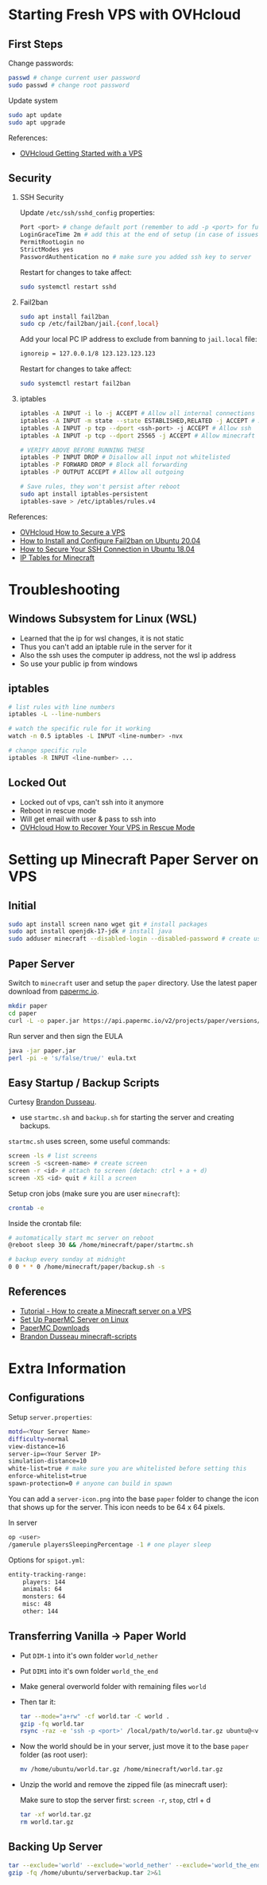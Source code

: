 # Starting Fresh VPS with OVHcloud

## First Steps

Change passwords:

```sh
passwd # change current user password
sudo passwd # change root password
```

Update system

```sh
sudo apt update
sudo apt upgrade
```

References:

-   [OVHcloud Getting Started with a VPS](https://support.us.ovhcloud.com/hc/en-us/articles/360009253639-Getting-Started-with-a-VPS)

## Security

1. SSH Security

    Update `/etc/ssh/sshd_config` properties:

    ```sh
    Port <port> # change default port (remember to add -p <port> for future ssh)
    LoginGraceTime 2m # add this at the end of setup (in case of issues)
    PermitRootLogin no
    StrictModes yes
    PasswordAuthentication no # make sure you added ssh key to server
    ```

    Restart for changes to take affect:

    ```sh
    sudo systemctl restart sshd
    ```

2. Fail2ban

    ```sh
    sudo apt install fail2ban
    sudo cp /etc/fail2ban/jail.{conf,local}
    ```

    Add your local PC IP address to exclude from banning to `jail.local` file:

    ```sh
    ignoreip = 127.0.0.1/8 123.123.123.123
    ```

    Restart for changes to take affect:

    ```sh
    sudo systemctl restart fail2ban
    ```

3. iptables

    ```sh
    iptables -A INPUT -i lo -j ACCEPT # Allow all internal connections
    iptables -A INPUT -m state --state ESTABLISHED,RELATED -j ACCEPT # Allow established
    iptables -A INPUT -p tcp --dport <ssh-port> -j ACCEPT # Allow ssh
    iptables -A INPUT -p tcp --dport 25565 -j ACCEPT # Allow minecraft

    # VERIFY ABOVE BEFORE RUNNING THESE
    iptables -P INPUT DROP # Disallow all input not whitelisted
    iptables -P FORWARD DROP # Block all forwarding
    iptables -P OUTPUT ACCEPT # Allow all outgoing

    # Save rules, they won't persist after reboot
    sudo apt install iptables-persistent
    iptables-save > /etc/iptables/rules.v4
    ```

References:

-   [OVHcloud How to Secure a VPS](https://support.us.ovhcloud.com/hc/en-us/articles/4412351365139-How-to-Secure-a-VPS)
-   [How to Install and Configure Fail2ban on Ubuntu 20.04](https://linuxize.com/post/install-configure-fail2ban-on-ubuntu-20-04/)
-   [How to Secure Your SSH Connection in Ubuntu 18.04](https://support.us.ovhcloud.com/hc/en-us/articles/115001669550)
-   [IP Tables for Minecraft](https://gist.github.com/Maxopoly/6c925a1f18f9e2f3b9818d1c1582b17e)

# Troubleshooting

## Windows Subsystem for Linux (WSL)

-   Learned that the ip for wsl changes, it is not static
-   Thus you can't add an iptable rule in the server for it
-   Also the ssh uses the computer ip address, not the wsl ip address
-   So use your public ip from windows

## iptables

```sh
# list rules with line numbers
iptables -L --line-numbers

# watch the specific rule for it working
watch -n 0.5 iptables -L INPUT <line-number> -nvx

# change specific rule
iptables -R INPUT <line-number> ...
```

## Locked Out

-   Locked out of vps, can't ssh into it anymore
-   Reboot in rescue mode
-   Will get email with user & pass to ssh into
-   [OVHcloud How to Recover Your VPS in Rescue Mode](https://support.us.ovhcloud.com/hc/en-us/articles/360010553920-How-to-Recover-Your-VPS-in-Rescue-Mode)

# Setting up Minecraft Paper Server on VPS

## Initial

```sh
sudo apt install screen nano wget git # install packages
sudo apt install openjdk-17-jdk # install java
sudo adduser minecraft --disabled-login --disabled-password # create user to run server
```

## Paper Server

Switch to `minecraft` user and setup the `paper` directory. Use the latest paper download from [papermc.io](https://papermc.io/downloads).

```sh
mkdir paper
cd paper
curl -L -o paper.jar https://api.papermc.io/v2/projects/paper/versions/1.19.2/builds/211/downloads/paper-1.19.2-211.jar
```

Run server and then sign the EULA

```sh
java -jar paper.jar
perl -pi -e 's/false/true/' eula.txt
```

## Easy Startup / Backup Scripts

Curtesy [Brandon Dusseau](https://github.com/BrandonDusseau/minecraft-scripts).

-   use `startmc.sh` and `backup.sh` for starting the server and creating backups.

`startmc.sh` uses screen, some useful commands:

```sh
screen -ls # list screens
screen -S <screen-name> # create screen
screen -r <id> # attach to screen (detach: ctrl + a + d)
screen -XS <id> quit # kill a screen
```

Setup cron jobs (make sure you are user `minecraft`):

```sh
crontab -e
```

Inside the crontab file:

```sh
# automatically start mc server on reboot
@reboot sleep 30 && /home/minecraft/paper/startmc.sh

# backup every sunday at midnight
0 0 * * 0 /home/minecraft/paper/backup.sh -s
```

## References

-   [Tutorial - How to create a Minecraft server on a VPS](https://docs.ovh.com/us/en/vps/create-minecraft-server-on-vps/)
-   [Set Up PaperMC Server on Linux](https://rwx.gg/services/mc/paper/tasks/setup/)
-   [PaperMC Downloads](https://papermc.io/downloads)
-   [Brandon Dusseau minecraft-scripts](https://github.com/BrandonDusseau/minecraft-scripts)

# Extra Information

## Configurations

Setup `server.properties`:

```sh
motd=<Your Server Name>
difficulty=normal
view-distance=16
server-ip=<Your Server IP>
simulation-distance=10
white-list=true # make sure you are whitelisted before setting this
enforce-whitelist=true
spawn-protection=0 # anyone can build in spawn
```

You can add a `server-icon.png` into the base `paper` folder to change the icon that shows up for the server. This icon needs to be 64 x 64 pixels.

In server

```sh
op <user>
/gamerule playersSleepingPercentage -1 # one player sleep
```

Options for `spigot.yml`:

```sh
entity-tracking-range:
    players: 144
    animals: 64
    monsters: 64
    misc: 48
    other: 144
```

## Transferring Vanilla -> Paper World

-   Put `DIM-1` into it's own folder `world_nether`
-   Put `DIM1` into it's own folder `world_the_end`
-   Make general overworld folder with remaining files `world`
-   Then tar it:

    ```sh
    tar --mode="a+rw" -cf world.tar -C world .
    gzip -fq world.tar
    rsync -raz -e 'ssh -p <port>' /local/path/to/world.tar.gz ubuntu@<vps-ip>:/home/ubuntu/world.tar.gz
    ```

-   Now the world should be in your server, just move it to the base `paper` folder (as root user):

    ```sh
    mv /home/ubuntu/world.tar.gz /home/minecraft/world.tar.gz
    ```

-   Unzip the world and remove the zipped file (as minecraft user):

    Make sure to stop the server first: `screen -r`, `stop`, ctrl + d

    ```sh
    tar -xf world.tar.gz
    rm world.tar.gz
    ```

## Backing Up Server

```sh
tar --exclude='world' --exclude='world_nether' --exclude='world_the_end' --exclude='backups' --mode="a+rw" -cf /home/ubuntu/serverbackup.tar -C /home/minecraft/ paper 2>&1
gzip -fq /home/ubuntu/serverbackup.tar 2>&1
```
